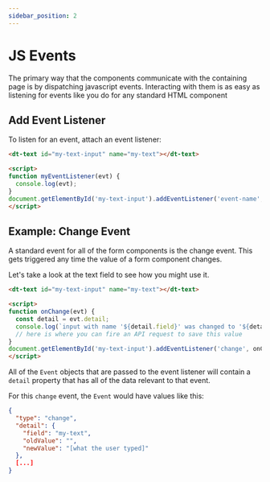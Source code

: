 ```yaml
---
sidebar_position: 2
---
```


# JS Events

The primary way that the components communicate with the containing page is by dispatching
javascript events. Interacting with them is as easy as listening for events like you do for
any standard HTML component

## Add Event Listener

To listen for an event, attach an event listener:

```html
<dt-text id="my-text-input" name="my-text"></dt-text>

<script>
function myEventListener(evt) {
  console.log(evt);
}
document.getElementById('my-text-input').addEventListener('event-name', myEventListener);
</script>
```

## Example: Change Event

A standard event for all of the form components is the change event. This gets triggered any time
the value of a form component changes.

Let's take a look at the text field to see how you might use it.

```html
<dt-text id="my-text-input" name="my-text"></dt-text>

<script>
function onChange(evt) {
  const detail = evt.detail;
  console.log(`input with name '${detail.field}' was changed to '${detail.newValue}`);
  // here is where you can fire an API request to save this value
}
document.getElementById('my-text-input').addEventListener('change', onChange);
</script>
```

All of the `Event` objects that are passed to the event listener will contain a `detail` property
that has all of the data relevant to that event.

For this `change` event, the `Event` would have values like this:

```json
{
  "type": "change",
  "detail": {
    "field": "my-text",
    "oldValue": "",
    "newValue": "[what the user typed]"
  },
  [...]
}
```
